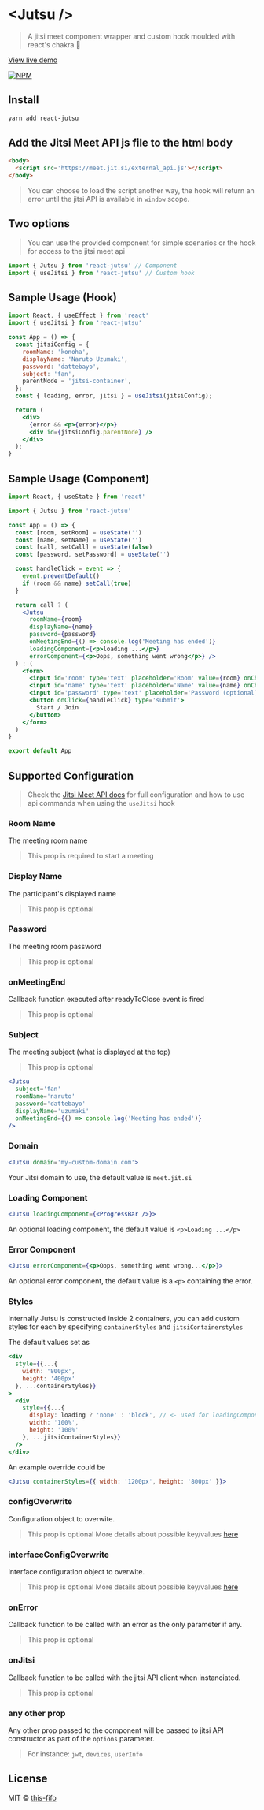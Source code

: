 # &lt;Jutsu /&gt;
> A jitsi meet component wrapper and custom hook moulded with react's chakra 💠

[View live demo](https://this-fifo.github.io/jutsu/)

[![NPM](https://img.shields.io/npm/v/react-jutsu.svg)](https://www.npmjs.com/package/react-jutsu)

## Install

```bash
yarn add react-jutsu
```

## Add the Jitsi Meet API js file to the html body

```html
<body>
  <script src='https://meet.jit.si/external_api.js'></script>
</body>
```

> You can choose to load the script another way, the hook will return an error until the jitsi API is available in `window` scope.

## Two options
> You can use the provided component for simple scenarios or the hook for access to the jitsi meet api
```js
import { Jutsu } from 'react-jutsu' // Component
import { useJitsi } from 'react-jutsu' // Custom hook
```

## Sample Usage (Hook)
```jsx
import React, { useEffect } from 'react'
import { useJitsi } from 'react-jutsu'

const App = () => {
  const jitsiConfig = {
    roomName: 'konoha',
    displayName: 'Naruto Uzumaki',
    password: 'dattebayo',
    subject: 'fan',
    parentNode = 'jitsi-container',
  };
  const { loading, error, jitsi } = useJitsi(jitsiConfig);

  return (
    <div>
      {error && <p>{error}</p>}
      <div id={jitsiConfig.parentNode} />
    </div>
  );
}
```

## Sample Usage (Component)
```jsx
import React, { useState } from 'react'

import { Jutsu } from 'react-jutsu'

const App = () => {
  const [room, setRoom] = useState('')
  const [name, setName] = useState('')
  const [call, setCall] = useState(false)
  const [password, setPassword] = useState('')

  const handleClick = event => {
    event.preventDefault()
    if (room && name) setCall(true)
  }

  return call ? (
    <Jutsu
      roomName={room}
      displayName={name}
      password={password}
      onMeetingEnd={() => console.log('Meeting has ended')}
      loadingComponent={<p>loading ...</p>}
      errorComponent={<p>Oops, something went wrong</p>} />
  ) : (
    <form>
      <input id='room' type='text' placeholder='Room' value={room} onChange={(e) => setRoom(e.target.value)} />
      <input id='name' type='text' placeholder='Name' value={name} onChange={(e) => setName(e.target.value)} />
      <input id='password' type='text' placeholder='Password (optional)' value={password} onChange={(e) => setPassword(e.target.value)} />
      <button onClick={handleClick} type='submit'>
        Start / Join
      </button>
    </form>
  )
}

export default App
```

## Supported Configuration
> Check the [Jitsi Meet API docs](https://github.com/jitsi/jitsi-meet/blob/master/doc/api.md#api--new-jitsimeetexternalapidomain-options) for full configuration and how to use api commands when using the `useJitsi` hook

### Room Name
The meeting room name
>This prop is required to start a meeting

### Display Name
The participant's displayed name
>This prop is optional

### Password
The meeting room password
>This prop is optional

### onMeetingEnd
Callback function executed after readyToClose event is fired
>This prop is optional

### Subject
The meeting subject (what is displayed at the top)
>This prop is optional

```jsx
<Jutsu
  subject='fan'
  roomName='naruto'
  password='dattebayo'
  displayName='uzumaki'
  onMeetingEnd={() => console.log('Meeting has ended')}
/>
```

### Domain
```jsx
<Jutsu domain='my-custom-domain.com'>
```
Your Jitsi domain to use, the default value is `meet.jit.si`

### Loading Component
```jsx
<Jutsu loadingComponent={<ProgressBar />}>
```
An optional loading component, the default value is `<p>Loading ...</p>`

### Error Component
```jsx
<Jutsu errorComponent={<p>Oops, something went wrong...</p>}>
```
An optional error component, the default value is a `<p>` containing the error.

### Styles
Internally Jutsu is constructed inside 2 containers, you can add custom styles for each by specifying `containerStyles` and `jitsiContainerstyles`

The default values set as

```jsx
<div
  style={{...{
    width: '800px',
    height: '400px'
  }, ...containerStyles}}
>
  <div
    style={{...{
      display: loading ? 'none' : 'block', // <- used for loadingComponent logic
      width: '100%',
      height: '100%'
    }, ...jitsiContainerStyles}}
  />
</div>
```

An example override could be
```jsx
<Jutsu containerStyles={{ width: '1200px', height: '800px' }}>
```

### configOverwrite
Configuration object to overwite.
>This prop is optional
>More details about possible key/values [here](https://github.com/jitsi/jitsi-meet/blob/master/config.js)

### interfaceConfigOverwrite
Interface configuration object to overwite.
>This prop is optional
>More details about possible key/values [here](https://github.com/jitsi/jitsi-meet/blob/master/interface_config.js)

### onError
Callback function to be called with an error as the only parameter if any.
>This prop is optional

### onJitsi
Callback function to be called with the jitsi API client when instanciated.
>This prop is optional

### any other prop
Any other prop passed to the component will be passed to jitsi API constructor as part of the `options` parameter.
> For instance: `jwt`, `devices`, `userInfo`

## License

MIT © [this-fifo](https://github.com/this-fifo)
